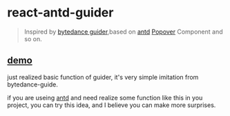 # react-antd-guider

> Inspired by [bytedance guider](https://github.com/bytedance/guide),based on [antd](https://ant.design/index-cn) [Popover](https://ant.design/components/popover-cn/) Component and so on.

## [demo]()

just realized basic function of guider, it's very simple imitation from bytedance-guide.

if you are useing [antd](https://ant.design/index-cn) and need realize some function like this in you project, you can try this idea, and I believe you can make more surprises.
